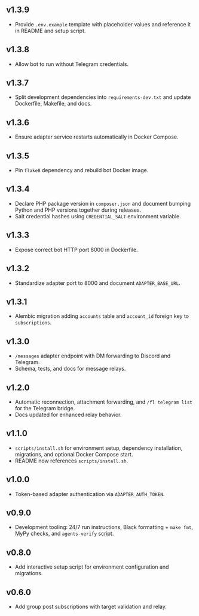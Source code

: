 <!-- Release notes will be compiled here for each tagged version. -->

## v1.3.9
- Provide `.env.example` template with placeholder values and reference it in README and setup script.

## v1.3.8
- Allow bot to run without Telegram credentials.

## v1.3.7
- Split development dependencies into `requirements-dev.txt` and update Dockerfile, Makefile, and docs.

## v1.3.6
- Ensure adapter service restarts automatically in Docker Compose.

## v1.3.5
- Pin `flake8` dependency and rebuild bot Docker image.

## v1.3.4
- Declare PHP package version in `composer.json` and document bumping Python and PHP versions together during releases.
- Salt credential hashes using `CREDENTIAL_SALT` environment variable.

## v1.3.3
- Expose correct bot HTTP port 8000 in Dockerfile.

## v1.3.2
- Standardize adapter port to 8000 and document `ADAPTER_BASE_URL`.

## v1.3.1
- Alembic migration adding `accounts` table and `account_id` foreign key to `subscriptions`.

## v1.3.0
- `/messages` adapter endpoint with DM forwarding to Discord and Telegram.
- Schema, tests, and docs for message relays.

## v1.2.0
- Automatic reconnection, attachment forwarding, and `/fl telegram list` for the Telegram bridge.
- Docs updated for enhanced relay behavior.

## v1.1.0
- `scripts/install.sh` for environment setup, dependency installation, migrations, and optional Docker Compose start.
- README now references `scripts/install.sh`.

## v1.0.0
- Token-based adapter authentication via `ADAPTER_AUTH_TOKEN`.

## v0.9.0
- Development tooling: 24/7 run instructions, Black formatting + `make fmt`, MyPy checks, and `agents-verify` script.

## v0.8.0
- Add interactive setup script for environment configuration and migrations.

## v0.6.0
- Add group post subscriptions with target validation and relay.

